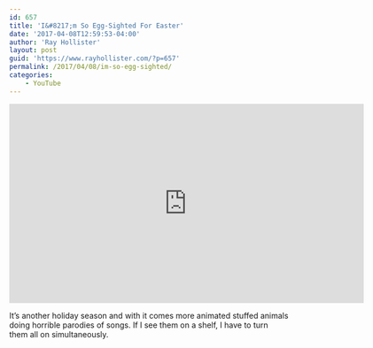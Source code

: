```yaml
---
id: 657
title: 'I&#8217;m So Egg-Sighted For Easter'
date: '2017-04-08T12:59:53-04:00'
author: 'Ray Hollister'
layout: post
guid: 'https://www.rayhollister.com/?p=657'
permalink: /2017/04/08/im-so-egg-sighted/
categories:
    - YouTube
---
```


<iframe allow="accelerometer; autoplay; encrypted-media; gyroscope; picture-in-picture" allowfullscreen="" frameborder="0" height="360" loading="lazy" src="https://www.youtube.com/embed/QmBjdMguFb8?feature=oembed" title="I'm So Egg-cited" width="640"></iframe>

It’s another holiday season and with it comes more animated stuffed animals doing horrible parodies of songs. If I see them on a shelf, I have to turn them all on simultaneously.
